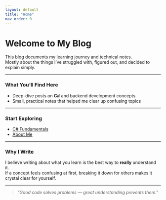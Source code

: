 ```yaml
---
layout: default
title: "Home"
nav_order: 0
---
```


# Welcome to My Blog

This blog documents my learning journey and technical notes.  
Mostly about the things I’ve struggled with, figured out, and decided to explain simply.

---

### What You’ll Find Here

- Deep-dive posts on **C#** and backend development concepts  
- Small, practical notes that helped me clear up confusing topics  

---

### Start Exploring
- [C# Fundamentals](docs/csharp/index.md)
- [About Me](docs/about.md)

---

### Why I Write
I believe writing about what you learn is the best way to **really** understand it.  
If a concept feels confusing at first, breaking it down for others makes it crystal clear for yourself.

---

> *"Good code solves problems — great understanding prevents them."*
